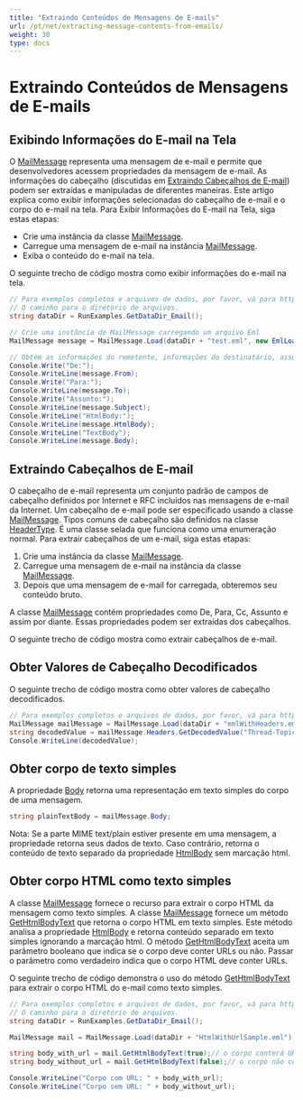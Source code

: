 ```yaml
---
title: "Extraindo Conteúdos de Mensagens de E-mails"
url: /pt/net/extracting-message-contents-from-emails/
weight: 30
type: docs
---
```


# Extraindo Conteúdos de Mensagens de E-mails

## **Exibindo Informações do E-mail na Tela**

O [MailMessage](https://reference.aspose.com/email/net/aspose.email/mailmessage/) representa uma mensagem de e-mail e permite que desenvolvedores acessem propriedades da mensagem de e-mail. As informações do cabeçalho (discutidas em [Extraindo Cabeçalhos de E-mail](https://docs.aspose.com/email/pt/net/extracting-message-contents-from-emails/#extracting-email-headers)) podem ser extraídas e manipuladas de diferentes maneiras. Este artigo explica como exibir informações selecionadas do cabeçalho de e-mail e o corpo do e-mail na tela. Para Exibir Informações do E-mail na Tela, siga estas etapas:

- Crie uma instância da classe [MailMessage](https://reference.aspose.com/email/net/aspose.email/mailmessage/).
- Carregue uma mensagem de e-mail na instância [MailMessage](https://reference.aspose.com/email/net/aspose.email/mailmessage/).
- Exiba o conteúdo do e-mail na tela.

O seguinte trecho de código mostra como exibir informações do e-mail na tela.

```csharp
// Para exemplos completos e arquivos de dados, por favor, vá para https://github.com/aspose-email/Aspose.Email-for-.NET
// O caminho para o diretório de arquivos.
string dataDir = RunExamples.GetDataDir_Email();

// Crie uma instância de MailMessage carregando um arquivo Eml
MailMessage message = MailMessage.Load(dataDir + "test.eml", new EmlLoadOptions());

// Obtém as informações do remetente, informações do destinatário, assunto, corpo html e corpo de texto
Console.Write("De:");
Console.WriteLine(message.From);
Console.Write("Para:");
Console.WriteLine(message.To);
Console.Write("Assunto:");
Console.WriteLine(message.Subject);
Console.WriteLine("HtmlBody:");
Console.WriteLine(message.HtmlBody);
Console.WriteLine("TextBody");
Console.WriteLine(message.Body);
```

## **Extraindo Cabeçalhos de E-mail**

O cabeçalho de e-mail representa um conjunto padrão de campos de cabeçalho definidos por Internet e RFC incluídos nas mensagens de e-mail da Internet. Um cabeçalho de e-mail pode ser especificado usando a classe [MailMessage](https://reference.aspose.com/email/net/aspose.email/mailmessage/). Tipos comuns de cabeçalho são definidos na classe [HeaderType](https://reference.aspose.com/email/net/aspose.email/headertype/). É uma classe selada que funciona como uma enumeração normal. Para extrair cabeçalhos de um e-mail, siga estas etapas:

1. Crie uma instância da classe [MailMessage](https://reference.aspose.com/email/net/aspose.email/mailmessage/).
2. Carregue uma mensagem de e-mail na instância da classe [MailMessage](https://reference.aspose.com/email/net/aspose.email/mailmessage/).
3. Depois que uma mensagem de e-mail for carregada, obteremos seu conteúdo bruto.

A classe [MailMessage](https://reference.aspose.com/email/net/aspose.email/mailmessage/) contém propriedades como De, Para, Cc, Assunto e assim por diante. Essas propriedades podem ser extraídas dos cabeçalhos.

O seguinte trecho de código mostra como extrair cabeçalhos de e-mail.

## **Obter Valores de Cabeçalho Decodificados**

O seguinte trecho de código mostra como obter valores de cabeçalho decodificados.

```csharp
// Para exemplos completos e arquivos de dados, por favor, vá para https://github.com/aspose-email/Aspose.Email-for-.NET
MailMessage mailMessage = MailMessage.Load(dataDir + "emlWithHeaders.eml");
string decodedValue = mailMessage.Headers.GetDecodedValue("Thread-Topic");
Console.WriteLine(decodedValue);
```

## **Obter corpo de texto simples**

A propriedade [Body](https://reference.aspose.com/email/net/aspose.email/mailmessage/body/) retorna uma representação em texto simples do corpo de uma mensagem.

```csharp
string plainTextBody = mailMessage.Body;
```

Nota: Se a parte MIME text/plain estiver presente em uma mensagem, a propriedade retorna seus dados de texto. Caso contrário, retorna o conteúdo de texto separado da propriedade [HtmlBody](https://reference.aspose.com/email/net/aspose.email/mailmessage/htmlbody/) sem marcação html.

## **Obter corpo HTML como texto simples**

A classe [MailMessage](https://reference.aspose.com/email/net/aspose.email/mailmessage/) fornece o recurso para extrair o corpo HTML da mensagem como texto simples. A classe [MailMessage](https://reference.aspose.com/email/net/aspose.email/mailmessage/) fornece um método [GetHtmlBodyText](https://reference.aspose.com/email/net/aspose.email/mailmessage/gethtmlbodytext/#gethtmlbodytext) que retorna o corpo HTML em texto simples. Este método analisa a propriedade [HtmlBody](https://reference.aspose.com/email/net/aspose.email/mailmessage/htmlbody/) e retorna conteúdo separado em texto simples ignorando a marcação html. O método [GetHtmlBodyText](https://reference.aspose.com/email/net/aspose.email/mailmessage/gethtmlbodytext/#gethtmlbodytext) aceita um parâmetro booleano que indica se o corpo deve conter URLs ou não. Passar o parâmetro como verdadeiro indica que o corpo HTML deve conter URLs.

O seguinte trecho de código demonstra o uso do método [GetHtmlBodyText](https://reference.aspose.com/email/net/aspose.email/mailmessage/gethtmlbodytext/#gethtmlbodytext) para extrair o corpo HTML do e-mail como texto simples.

```csharp
// Para exemplos completos e arquivos de dados, por favor, vá para https://github.com/aspose-email/Aspose.Email-for-.NET
// O caminho para o diretório de arquivos.
string dataDir = RunExamples.GetDataDir_Email();

MailMessage mail = MailMessage.Load(dataDir + "HtmlWithUrlSample.eml");

string body_with_url = mail.GetHtmlBodyText(true);// o corpo conterá URL
string body_without_url = mail.GetHtmlBodyText(false);// o corpo não conterá URL

Console.WriteLine("Corpo com URL: " + body_with_url);
Console.WriteLine("Corpo sem URL: " + body_without_url);
```